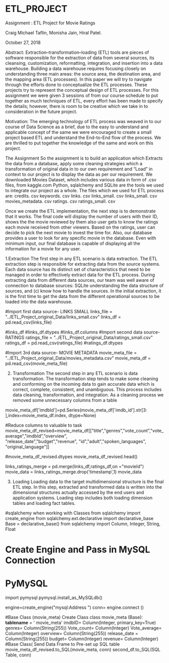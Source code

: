 # ETL_PROJECT



Assignment : ETL Project for Movie Ratings

Craig Michael Taflin, Monisha Jain, Hiral Patel.

October 27, 2018 

Abstract: 
Extraction–transformation–loading (ETL) tools are pieces of software responsible for the extraction of data from several sources, its cleansing, customization, reformatting, integration, and insertion into a data warehouse. Building a data warehouse requires focusing closely on understanding three main areas: the source area, the destination area, and the mapping area (ETL processes). In this paper we will try to navigate through the efforts done to conceptualize the ETL processes. These projects try to represent the conceptual design of ETL processes. For this assignment we were given 3 sessions of from our course schedule to put together as much techniques of ETL, every effort  has been made to specify the details; however, there is room to be creative which we take in to consideration in the future project. 

Motivation:
The emerging technology of ETL process was weaved in to our course of Data Science as a brief, due to the easy to understand and applicable concept of the same we were encouraged to create a small project based ETL and understand the End-to-End flow of the process. We are thrilled to put together the knowledge of the same and work on this project.

The Assignment 
So the assignment is to build an application which Extracts the data from a database, apply some cleaning strategies which a transformation of original data in to our own requirement and “Load” in context to our project is to display the data as per our requirement. We downloaded Movies Dataset, which includes various data in form of .csv files, from kaggle.com
Python, sqlalchemy and SQLite are the tools we used to integrate our project as a whole.
The files which we used for ETL process are:
credits. csv
keywords. csv
links. csv
links_small. csv
links_small. csv
movies_metadata. csv
ratings. csv
ratings_small. csv

Once we  create the ETL implementation, the next step is to demonstrate that it works. The final code will display the number of users with their ID, shows the the movie reviewed by them also user gets to know the ratings each movie received from other viewers.
Based on the ratings, user can decide to pick the next movie to invest the time 	for. Also, our database provides a user to look for any specific movie in the database. Even with minimum input, our final database is capable of displaying all the information for a movie for any user.

1.Extraction
The first step in any ETL scenario is data extraction. The ETL extraction step is responsible for extracting data from the source systems. Each data source has its distinct set of characteristics that need to be managed in order to effectively extract data for the ETL process. 
During extracting data from different data sources, our team was well aware of connection to database sources: SQLite understanding the data structure of sources, and (c) know how to handle the sources. In the initial extraction, it is the first time to get the data from the different operational sources to be loaded into the data warehouse.

#Import first data source- LINKS SMALL
links_file = "../ETL_Project_original_Data/links_small.csv"
links_df = pd.read_csv(links_file)

#links_df
#links_df.dtypes
#links_df.columns
#Import second data source- RATINGS 
ratings_file = "../ETL_Project_original_Data/ratings_small.csv"
ratings_df = pd.read_csv(ratings_file)
#ratings_df.dtypes

#Import 3rd data source- MOVIE METADATA 
movie_meta_file = "../ETL_Project_original_Data/movies_metadata.csv"
movie_meta_df = pd.read_csv(movie_meta_file)

2. Transformation
The second step in any ETL scenario is data transformation. The transformation step tends to make some cleaning and conforming on the incoming data to gain accurate data which is correct, complete, consistent, and unambiguous. This process includes data cleaning, transformation, and integration. As a cleaning process we removed some unnecessary columns from a table


movie_meta_df['imdbId']=pd.Series(movie_meta_df['imdb_id'].str[3: ],index=movie_meta_df.index, dtype=None)

#Reduce columns to valuable to task
movie_meta_df_revised=movie_meta_df[["title","genres","vote_count","vote_average","imdbId","overview",\
                                            "release_date","budget","revenue", "id","adult","spoken_languages",
                                            "original_language"]]

#movie_meta_df_revised.dtypes
movie_meta_df_revised.head()

links_ratings_merge = pd.merge(links_df,ratings_df,on ="movieId")
movie_data = links_ratings_merge.drop('timestamp',1)
movie_data


3. Loading
Loading data to the target multidimensional structure is the final ETL step. In this step, extracted and transformed data is written into the dimensional structures actually accessed by the end users and application systems. Loading step includes both loading dimension tables and loading fact tables.

#sqlalchemy when working with Classes
from sqlalchemy import create_engine
from sqlalchemy.ext.declarative import declarative_base
Base = declarative_base()
from sqlalchemy import Column, Integer, String, Float

# Create Engine and Pass in MySQL Connection
# PyMySQL 
import pymysql
pymysql.install_as_MySQLdb()

engine=create_engine("mysql:Address ")
conn= engine.connect ()

#Base Class (movie_meta)
Create Class
class movie_meta (Base):
    	__tablename__ = ' movie_meta'
    	 imdbID= Column(Integer, primary_key=True)
    	genres= Column(String(255))
    	Vote_count= Column(Integer)
    	Vote_average= Column(Integer)
	overview= Column(String(255))
	release_date = Column(String(255))
	budget= Column(Integer)
	revenue= Column(Integer)
#Base Class(
	Send Data Frame to Pre-set up SQL table
movie_meta_df_revised.to_SQL(movie_meta, conn)
	second_df.to_SQL(SQL Table, conn)



